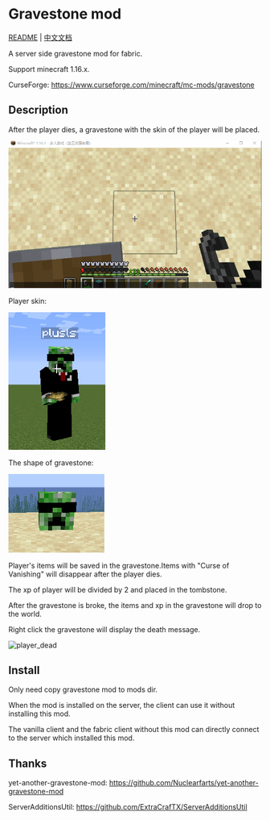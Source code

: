 # Gravestone mod

[README](README.md) | [中文文档](README_zh.md)

A server side gravestone mod for fabric.

Support minecraft 1.16.x.

CurseForge: https://www.curseforge.com/minecraft/mc-mods/gravestone


## Description

After the player dies, a gravestone with the skin of the player will be placed.

![player_dead](./doc/player_dead.gif)

Player skin:

![skin](./doc/skin.png)

The shape of gravestone:

![skin](./doc/gravestone.png)

Player's items will be saved in the gravestone.Items with "Curse of Vanishing" will disappear after the player dies.

The xp of player will be divided by 2 and placed in the tombstone.

After the gravestone is broke, the items and xp in the gravestone will drop to the world.

Right click the gravestone will display the death message.

![player_dead](./doc/break_gravestone.gif)


## Install

Only need copy gravestone mod to mods dir.

When the mod is installed on the server, the client can use it without installing this mod.

The vanilla client and the fabric client without this mod can directly connect to the server which installed this mod.


## Thanks

yet-another-gravestone-mod: https://github.com/Nuclearfarts/yet-another-gravestone-mod

ServerAdditionsUtil: https://github.com/ExtraCrafTX/ServerAdditionsUtil